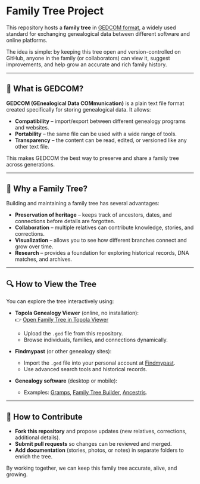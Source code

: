 # Family Tree Project  

This repository hosts a **family tree** in [GEDCOM format](https://en.wikipedia.org/wiki/GEDCOM), a widely used standard for exchanging genealogical data between different software and online platforms.  

The idea is simple: by keeping this tree open and version-controlled on GitHub, anyone in the family (or collaborators) can view it, suggest improvements, and help grow an accurate and rich family history.  

---

## 📂 What is GEDCOM?  
**GEDCOM (GEnealogical Data COMmunication)** is a plain text file format created specifically for storing genealogical data. It allows:  
- **Compatibility** – import/export between different genealogy programs and websites.  
- **Portability** – the same file can be used with a wide range of tools.  
- **Transparency** – the content can be read, edited, or versioned like any other text file.  

This makes GEDCOM the best way to preserve and share a family tree across generations.  

---

## 🌳 Why a Family Tree?  
Building and maintaining a family tree has several advantages:  
- **Preservation of heritage** – keeps track of ancestors, dates, and connections before details are forgotten.  
- **Collaboration** – multiple relatives can contribute knowledge, stories, and corrections.  
- **Visualization** – allows you to see how different branches connect and grow over time.  
- **Research** – provides a foundation for exploring historical records, DNA matches, and archives.  

---

## 🔍 How to View the Tree  

You can explore the tree interactively using:  

- **Topola Genealogy Viewer** (online, no installation):  
  👉 [Open Family Tree in Topola Viewer](https://pewu.github.io/topola-viewer/#/)  
  - Upload the `.ged` file from this repository.  
  - Browse individuals, families, and connections dynamically.  

- **Findmypast** (or other genealogy sites):  
  - Import the `.ged` file into your personal account at [Findmypast](https://www.findmypast.co.uk/).  
  - Use advanced search tools and historical records.  

- **Genealogy software** (desktop or mobile):  
  - Examples: [Gramps](https://gramps-project.org/), [Family Tree Builder](https://www.myheritage.com/family-tree-builder), [Ancestris](https://www.ancestris.org/).  

---

## 🤝 How to Contribute  

- **Fork this repository** and propose updates (new relatives, corrections, additional details).  
- **Submit pull requests** so changes can be reviewed and merged.  
- **Add documentation** (stories, photos, or notes) in separate folders to enrich the tree.  

By working together, we can keep this family tree accurate, alive, and growing. 
